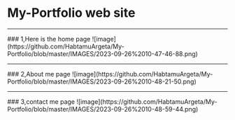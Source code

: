 # My-Portfolio web site 
<hr/>
### 1,Here is the home page 
![image](https://github.com/HabtamuArgeta/My-Portfolio/blob/master/IMAGES/2023-09-26%2010-47-46-88.png)

<hr/>
### 2,About me page 
![image](https://github.com/HabtamuArgeta/My-Portfolio/blob/master/IMAGES/2023-09-26%2010-48-21-50.png)

<hr/>
### 3,contact me page 
![image](https://github.com/HabtamuArgeta/My-Portfolio/blob/master/IMAGES/2023-09-26%2010-48-59-44.png)

